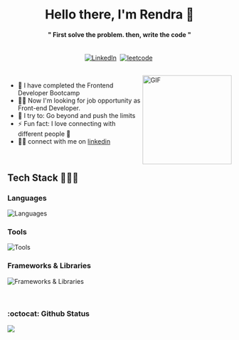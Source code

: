 
<p>
  <h1 align="center"><b>Hello there, I'm Rendra 👋</b></h1>
</p>

<p>
  <h4 align="center"><b> " First solve the problem. then, write the code "</b></h4>
</p>

<p align="center">
<br>
<a href="https://www.linkedin.com/in/RendraAndriansyah/"><img src="https://img.shields.io/badge/linkedin-%230077B5.svg?&style=for-the-badge&logo=linkedin&logoColor=white" alt="LinkedIn" /></a>&nbsp;
<a href="https://leetcode.com/RendraAndriansyah/"><img src="https://img.shields.io/badge/leetcode-%23001200.svg?&style=for-the-badge&logo=leetcode&logoColor=gold" alt="leetcode" /></a>&nbsp;
</p>

<br>

<img align="right" height="200px" alt="GIF" src="https://i.pinimg.com/originals/e4/26/70/e426702edf874b181aced1e2fa5c6cde.gif" />

- 🔭 I have completed the Frontend Developer Bootcamp 
- 👋🏻 Now I'm looking for job opportunity as Front-end Developer.
- 🧗 I try to: Go beyond and push the limits
- ⚡ Fun fact: I love connecting with different people :raised_hands:
- 🤝🏻 connect with me on [linkedin](https://www.linkedin.com/in/rendraandriansyah/) 



<br/>
  
## Tech Stack 👨🏻‍💻 
### Languages 
![Languages](https://skillicons.dev/icons?i=html,css,js,ts,)
### Tools
![Tools](https://skillicons.dev/icons?i=vscode,figma,ps,ai)
### Frameworks & Libraries
![Frameworks & Libraries](https://skillicons.dev/icons?i=react,redux,vite,next,sass,tailwind,materialui,bootstrap)
  
  
<br/>
<h3>:octocat: Github Status</h3>
  <a href="https://github.com/RendraAndriansyah/github-readme-stats"><img align="center" src="https://github-readme-stats.vercel.app/api/top-langs?username=RendraAndriansyah&show_icons=true&locale=en&layout=compact&theme=sea" /></a> 

